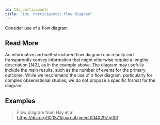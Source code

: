 ```yaml
---
id: 13c_participants
title: "13c. Participants: flow diagram"
---
```

Consider use of a flow diagram


## Read More

An informative and well-structured flow diagram can readily and transparently convey information that might otherwise require a lengthy description [142], as in the example above. The diagram may usefully include the main results, such as the number of events for the primary outcome. While we recommend the use of a flow diagram, particularly for complex observational studies, we do not propose a specific format for the diagram

## Examples

> Flow diagram from Hay et al. https://doi.org/10.1371/journal.pmed.0040297.g001